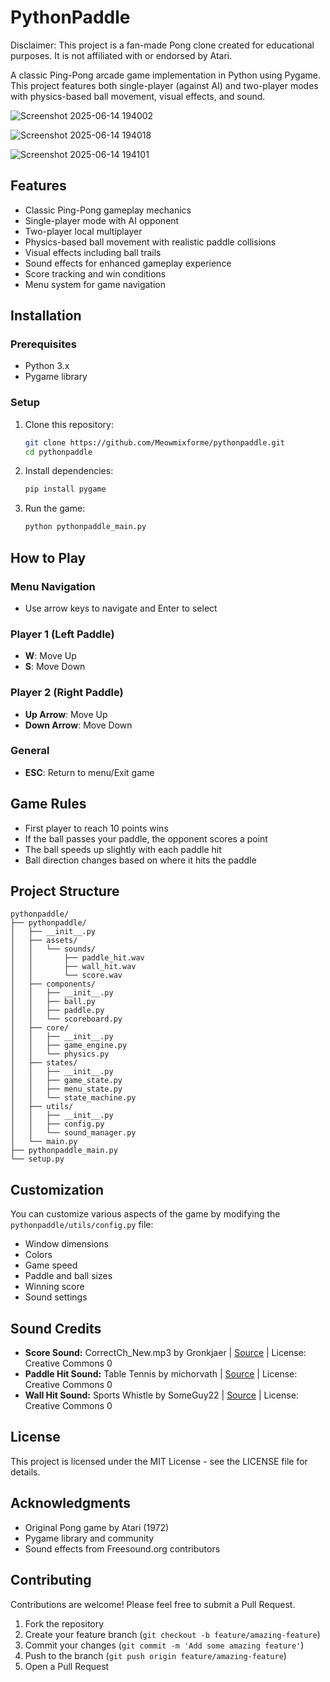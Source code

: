 # PythonPaddle

Disclaimer: This project is a fan-made Pong clone created for educational purposes. It is not affiliated with or endorsed by Atari.

A classic Ping-Pong arcade game implementation in Python using Pygame. This project features both single-player (against AI) and two-player modes with physics-based ball movement, visual effects, and sound.

![Screenshot 2025-06-14 194002](https://github.com/user-attachments/assets/453b6430-7b73-4839-82d7-acce3ff5490d)

![Screenshot 2025-06-14 194018](https://github.com/user-attachments/assets/295ca365-47a3-4447-8abb-39775715d447)

![Screenshot 2025-06-14 194101](https://github.com/user-attachments/assets/14ee04a6-6c63-4221-aca1-15678682635b)



## Features

- Classic Ping-Pong gameplay mechanics
- Single-player mode with AI opponent
- Two-player local multiplayer
- Physics-based ball movement with realistic paddle collisions
- Visual effects including ball trails
- Sound effects for enhanced gameplay experience
- Score tracking and win conditions
- Menu system for game navigation

## Installation

### Prerequisites

- Python 3.x
- Pygame library

### Setup

1. Clone this repository:

    ```bash
    git clone https://github.com/Meowmixforme/pythonpaddle.git
    cd pythonpaddle
    ```

2. Install dependencies:

    ```bash
    pip install pygame
    ```

3. Run the game:

    ```bash
    python pythonpaddle_main.py
    ```

## How to Play

### Menu Navigation
- Use arrow keys to navigate and Enter to select

### Player 1 (Left Paddle)
- **W**: Move Up
- **S**: Move Down

### Player 2 (Right Paddle)
- **Up Arrow**: Move Up
- **Down Arrow**: Move Down

### General
- **ESC**: Return to menu/Exit game

## Game Rules

- First player to reach 10 points wins
- If the ball passes your paddle, the opponent scores a point
- The ball speeds up slightly with each paddle hit
- Ball direction changes based on where it hits the paddle

## Project Structure

```
pythonpaddle/
├── pythonpaddle/
│   ├── __init__.py
│   ├── assets/
│   │   └── sounds/
│   │       ├── paddle_hit.wav
│   │       ├── wall_hit.wav
│   │       └── score.wav
│   ├── components/
│   │   ├── __init__.py
│   │   ├── ball.py
│   │   ├── paddle.py
│   │   └── scoreboard.py
│   ├── core/
│   │   ├── __init__.py
│   │   ├── game_engine.py
│   │   └── physics.py
│   ├── states/
│   │   ├── __init__.py
│   │   ├── game_state.py
│   │   ├── menu_state.py
│   │   └── state_machine.py
│   ├── utils/
│   │   ├── __init__.py
│   │   ├── config.py
│   │   └── sound_manager.py
│   └── main.py
├── pythonpaddle_main.py
└── setup.py
```

## Customization

You can customize various aspects of the game by modifying the `pythonpaddle/utils/config.py` file:

- Window dimensions
- Colors
- Game speed
- Paddle and ball sizes
- Winning score
- Sound settings

## Sound Credits

- **Score Sound:** CorrectCh_New.mp3 by Gronkjaer | [Source](https://freesound.org/people/Gronkjaer/sounds/654321/) | License: Creative Commons 0
- **Paddle Hit Sound:** Table Tennis by michorvath | [Source](https://freesound.org/people/michorvath/sounds/269718/) | License: Creative Commons 0
- **Wall Hit Sound:** Sports Whistle by SomeGuy22 | [Source](https://freesound.org/people/SomeGuy22/sounds/431327/) | License: Creative Commons 0

## License

This project is licensed under the MIT License - see the LICENSE file for details.

## Acknowledgments

- Original Pong game by Atari (1972)
- Pygame library and community
- Sound effects from Freesound.org contributors

## Contributing

Contributions are welcome! Please feel free to submit a Pull Request.

1. Fork the repository  
2. Create your feature branch (`git checkout -b feature/amazing-feature`)  
3. Commit your changes (`git commit -m 'Add some amazing feature'`)  
4. Push to the branch (`git push origin feature/amazing-feature`)  
5. Open a Pull Request  
